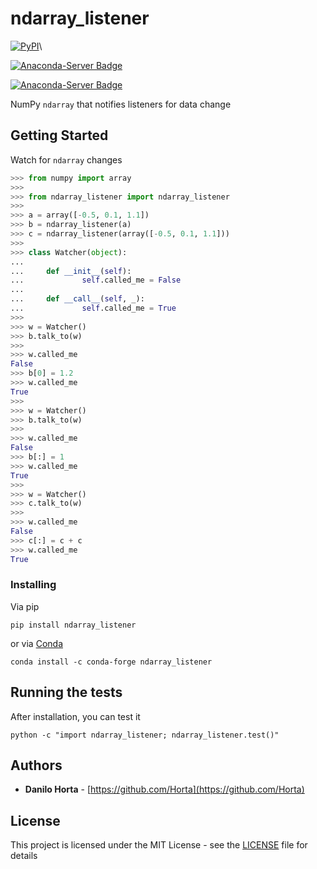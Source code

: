 # ndarray_listener

[![PyPI](https://img.shields.io/pypi/v/ndarray_listener.svg)](https://pypi.python.org/pypi/ndarray-listener/)\

[![Anaconda-Server Badge](https://anaconda.org/conda-forge/ndarray_listener/badges/version.svg)](https://anaconda.org/conda-forge/ndarray_listener)

[![Anaconda-Server Badge](https://anaconda.org/conda-forge/ndarray_listener/badges/installer/conda.svg)](https://conda.anaconda.org/conda-forge)



NumPy ``ndarray`` that notifies listeners for data change

## Getting Started

Watch for ``ndarray`` changes

```python
>>> from numpy import array
>>>
>>> from ndarray_listener import ndarray_listener
>>>
>>> a = array([-0.5, 0.1, 1.1])
>>> b = ndarray_listener(a)
>>> c = ndarray_listener(array([-0.5, 0.1, 1.1]))
>>>
>>> class Watcher(object):
...
...     def __init__(self):
...             self.called_me = False
...
...     def __call__(self, _):
...             self.called_me = True
>>>
>>> w = Watcher()
>>> b.talk_to(w)
>>>
>>> w.called_me
False
>>> b[0] = 1.2
>>> w.called_me
True
>>>
>>> w = Watcher()
>>> b.talk_to(w)
>>>
>>> w.called_me
False
>>> b[:] = 1
>>> w.called_me
True
>>>
>>> w = Watcher()
>>> c.talk_to(w)
>>>
>>> w.called_me
False
>>> c[:] = c + c
>>> w.called_me
True
```

### Installing

Via pip
```
pip install ndarray_listener
```

or via [Conda](http://conda.pydata.org/docs/index.html)
```
conda install -c conda-forge ndarray_listener
```

## Running the tests

After installation, you can test it
```
python -c "import ndarray_listener; ndarray_listener.test()"
```

## Authors

* **Danilo Horta** - [https://github.com/Horta](https://github.com/Horta)

## License

This project is licensed under the MIT License - see the
[LICENSE](LICENSE) file for details
